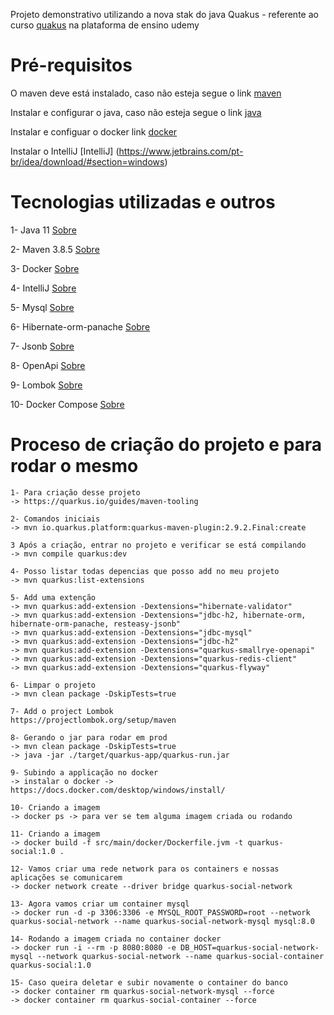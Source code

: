 Projeto demonstrativo utilizando a nova stak do java Quakus - referente ao curso [quakus](https://www.udemy.com/course/aprenda-quarkus-e-desenvolva-apis-restful-poderosas-em-java/) na plataforma de ensino udemy

# Pré-requisitos

O maven deve está instalado, caso não esteja segue o link [maven](https://dicasdejava.com.br/como-instalar-o-maven-no-windows/)

Instalar e configurar o java, caso não esteja segue o link [java](https://medium.com/beelabacademy/configurando-vari%C3%A1veis-de-ambiente-java-home-e-maven-home-no-windows-e-unix-d9461f783c26)

Instalar e configuar o docker link [docker](https://docs.docker.com/desktop/windows/install/) 

Instalar o IntelliJ [IntelliJ] (https://www.jetbrains.com/pt-br/idea/download/#section=windows)

# Tecnologias utilizadas e outros

 1- Java 11 [Sobre](https://www.zup.com.br/blog/java-11-principais-novidades)
 
 2- Maven 3.8.5 [Sobre](https://www.dclick.com.br/2010/09/15/o-que-e-o-maven-e-seus-primeiros-passos-com-a-ferramenta/)
 
 3- Docker [Sobre](https://docs.docker.com/desktop/windows/install/)
 
 4- IntelliJ [Sobre](https://www.jetbrains.com/pt-br/idea/download/#section=windows)
 
 5- Mysql [Sobre](https://www.mysql.com/)
 
 6- Hibernate-orm-panache [Sobre](https://quarkus.io/guides/hibernate-orm-panache)
 
 7- Jsonb [Sobre](https://quarkus.io/guides/rest-json)
 
 8- OpenApi [Sobre](https://quarkus.io/guides/openapi-swaggerui)
 
 9- Lombok [Sobre](https://projectlombok.org/setup/maven)
 
 10- Docker Compose [Sobre](https://docs.docker.com/compose/)
 
 
# Proceso de criação do projeto e para rodar o mesmo
```
1- Para criação desse projeto
-> https://quarkus.io/guides/maven-tooling

2- Comandos iniciais
-> mvn io.quarkus.platform:quarkus-maven-plugin:2.9.2.Final:create

3 Após a criação, entrar no projeto e verificar se está compilando
-> mvn compile quarkus:dev

4- Posso listar todas depencias que posso add no meu projeto
-> mvn quarkus:list-extensions

5- Add uma extenção
-> mvn quarkus:add-extension -Dextensions="hibernate-validator"
-> mvn quarkus:add-extension -Dextensions="jdbc-h2, hibernate-orm, hibernate-orm-panache, resteasy-jsonb"
-> mvn quarkus:add-extension -Dextensions="jdbc-mysql" 
-> mvn quarkus:add-extension -Dextensions="jdbc-h2"
-> mvn quarkus:add-extension -Dextensions="quarkus-smallrye-openapi"
-> mvn quarkus:add-extension -Dextensions="quarkus-redis-client"
-> mvn quarkus:add-extension -Dextensions="quarkus-flyway"

6- Limpar o projeto
-> mvn clean package -DskipTests=true

7- Add o project Lombok
https://projectlombok.org/setup/maven

8- Gerando o jar para rodar em prod
-> mvn clean package -DskipTests=true
-> java -jar ./target/quarkus-app/quarkus-run.jar

9- Subindo a applicação no docker
-> instalar o docker -> https://docs.docker.com/desktop/windows/install/

10- Criando a imagem
-> docker ps -> para ver se tem alguma imagem criada ou rodando

11- Criando a imagem 
-> docker build -f src/main/docker/Dockerfile.jvm -t quarkus-social:1.0 .

12- Vamos criar uma rede network para os containers e nossas aplicações se comunicarem
-> docker network create --driver bridge quarkus-social-network

13- Agora vamos criar um container mysql
-> docker run -d -p 3306:3306 -e MYSQL_ROOT_PASSWORD=root --network quarkus-social-network --name quarkus-social-network-mysql mysql:8.0

14- Rodando a imagem criada no container docker
-> docker run -i --rm -p 8080:8080 -e DB_HOST=quarkus-social-network-mysql --network quarkus-social-network --name quarkus-social-container quarkus-social:1.0

15- Caso queira deletar e subir novamente o container do banco
-> docker container rm quarkus-social-network-mysql --force
-> docker container rm quarkus-social-container --force

```


